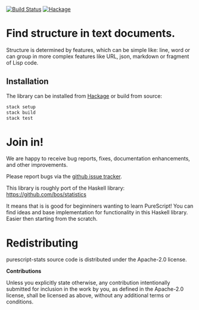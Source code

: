 [![Build Status](https://travis-ci.org/klangner/sam.svg?branch=master)](https://travis-ci.org/klangner/sam)
[![Hackage](https://img.shields.io/hackage/v/sam.svg)](https://hackage.haskell.org/package/sam)

# Find structure in text documents.

Structure is determined by features, which can be simple like: line, word or can group in more complex
features like URL, json, markdown or fragment of Lisp code. 


## Installation

The library can be installed from [Hackage](http://hackage.haskell.org/package/sam) or build from source:

```sh
stack setup
stack build
stack test
```

# Join in!

We are happy to receive bug reports, fixes, documentation enhancements,
and other improvements.

Please report bugs via the
[github issue tracker](http://github.com/klangner/purescript-stats/issues).

This library is roughly port of the Haskell library: https://github.com/bos/statistics

It means that is is good for beginniners wanting to learn PureScript! 
You can find ideas and base implementation for functionality in this Haskell library. 
Easier then starting from the scratch.


# Redistributing

purescript-stats source code is distributed under the Apache-2.0 license.

**Contributions**

Unless you explicitly state otherwise, any contribution intentionally submitted
for inclusion in the work by you, as defined in the Apache-2.0 license, shall be
licensed as above, without any additional terms or conditions.
